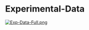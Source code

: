 # Experimental-Data

[![Exp-Data-Full.png](https://i.postimg.cc/7LLBHb1p/Exp-Data-Full.png)](https://postimg.cc/PCBbKXR4)
